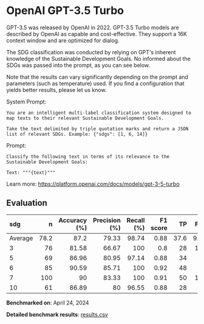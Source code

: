 # OpenAI GPT-3.5 Turbo

GPT-3.5 was released by OpenAI in 2022. GPT-3.5 Turbo models are described by
OpenAI as capable and cost-effective. They support a 16K context window and
are optimized for dialog.

The SDG classification was conducted by relying on GPT's inherent knowledge of
the Sustainable Development Goals. No informed about the SDGs was passed into
the prompt, as you can see below.

Note that the results can vary significantly depending on the prompt and
parameters (such as temperature) used. If you find a configuration that yields
better results, please let us know.

System Prompt:

```
You are an intelligent multi-label classification system designed to map texts to their relevant Sustainable Development Goals.

Take the text delimited by triple quotation marks and return a JSON list of relevant SDGs. Example: {"sdgs": [1, 6, 14]}
```

Prompt:

```
Classify the following text in terms of its relevance to the Sustainable Development Goals:

Text: """{text}"""
```


Learn more: https://platform.openai.com/docs/models/gpt-3-5-turbo

## Evaluation

| sdg     |     n |   Accuracy (%) |   Precision (%) |   Recall (%) |   F1 score |   TP |   FP |   TN |   FN |
|:--------|------:|---------------:|----------------:|-------------:|-----------:|-----:|-----:|-----:|-----:|
| Average |  78.2 |          87.2  |           79.33 |        98.74 |       0.88 | 37.6 |  9.4 | 30.8 |  0.4 |
| 3       |  76   |          81.58 |           66.67 |       100    |       0.8  | 28   | 14   | 34   |  0   |
| 5       |  69   |          86.96 |           80.95 |        97.14 |       0.88 | 34   |  8   | 26   |  1   |
| 6       |  85   |          90.59 |           85.71 |       100    |       0.92 | 48   |  8   | 29   |  0   |
| 7       | 100   |          90    |           83.33 |       100    |       0.91 | 50   | 10   | 40   |  0   |
| 10      |  61   |          86.89 |           80    |        96.55 |       0.88 | 28   |  7   | 25   |  1   |

**Benchmarked on**: April 24, 2024

**Detailed benchmark results**: [results.csv](results.csv)